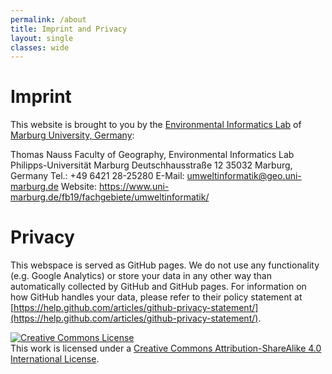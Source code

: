 ```yaml
---
permalink: /about
title: Imprint and Privacy
layout: single
classes: wide
---
```

# Imprint
This website is brought to you by the [Environmental Informatics Lab](https://www.uni-marburg.de/de/fb19/fachgebiete/phy-geo/umweltinformatik/umweltinformatik) of [Marburg University, Germany](https://www.uni-marburg.de):

Thomas Nauss
Faculty of Geography, Environmental Informatics Lab
Philipps-Universität Marburg
Deutschhausstraße 12
35032 Marburg, Germany
Tel.: +49 6421 28-25280
E-Mail: umweltinformatik@geo.uni-marburg.de 
Website: https://www.uni-marburg.de/fb19/fachgebiete/umweltinformatik/

# Privacy 
This webspace is served as GitHub pages. We do not use any functionality (e.g. Google Analytics) or store your data in any other way than automatically collected by GitHub and GitHub pages. For information on how GitHub handles your data, please refer to their policy statement at [https://help.github.com/articles/github-privacy-statement/](https://help.github.com/articles/github-privacy-statement/).

<a rel="license" href="http://creativecommons.org/licenses/by-sa/4.0/"><img alt="Creative Commons License" style="border-width:0" src="https://i.creativecommons.org/l/by-sa/4.0/88x31.png" /></a><br />This work is licensed under a <a rel="license" href="http://creativecommons.org/licenses/by-sa/4.0/">Creative Commons Attribution-ShareAlike 4.0 International License</a>.